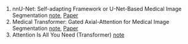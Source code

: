 1. nnU-Net: Self-adapting Framework or U-Net-Based Medical Image Segmentation [note](https://github.com/ruiyangqin2016/paper_review/blob/main/image_segmentation/nnU-Net.md), [Paper](https://arxiv.org/abs/1809.10486)
2. Medical Transformer: Gated Axial-Attention for Medical Image Segmentation [note](https://github.com/ruiyangqin2016/paper_review/blob/main/MICCAI/gated_axial.md), [Paper](https://arxiv.org/abs/2102.10662)
3. Attention Is All You Need (Transformer) [note](https://github.com/ruiyangqin2016/paper_review/blob/main/image_segmentation/Transformer.md)
